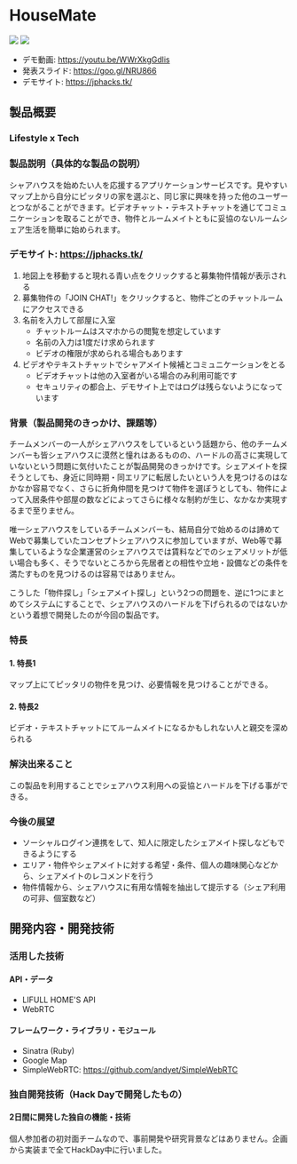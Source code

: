# HouseMate
![](https://jphacks.tk/for_github/02.png?time=1)
![](https://jphacks.tk/for_github/03.png)

- デモ動画: https://youtu.be/WWrXkgGdlis
- 発表スライド: https://goo.gl/NRU866
- デモサイト: https://jphacks.tk/

## 製品概要
### Lifestyle x Tech
### 製品説明（具体的な製品の説明）
シャアハウスを始めたい人を応援するアプリケーションサービスです。見やすいマップ上から自分にピッタリの家を選ぶと、同じ家に興味を持った他のユーザーとつながることができます。ビデオチャット・テキストチャットを通じてコミュニケーションを取ることができ、物件とルームメイトともに妥協のないルームシェア生活を簡単に始められます。

### デモサイト: https://jphacks.tk/
1. 地図上を移動すると現れる青い点をクリックすると募集物件情報が表示される
2. 募集物件の「JOIN CHAT!」をクリックすると、物件ごとのチャットルームにアクセスできる
3. 名前を入力して部屋に入室
    - チャットルームはスマホからの閲覧を想定しています
    - 名前の入力は1度だけ求められます
    - ビデオの権限が求められる場合もあります
4. ビデオやテキストチャットでシャアメイト候補とコミュニケーションをとる
    - ビデオチャットは他の入室者がいる場合のみ利用可能です
    - セキュリティの都合上、デモサイト上ではログは残らないようになっています

### 背景（製品開発のきっかけ、課題等）
チームメンバーの一人がシェアハウスをしているという話題から、他のチームメンバーも皆シェアハウスに漠然と憧れはあるものの、ハードルの高さに実現していないという問題に気付いたことが製品開発のきっかけです。シェアメイトを探そうとしても、身近に同時期・同エリアに転居したいという人を見つけるのはなかなか容易でなく、さらに折角仲間を見つけて物件を選ぼうとしても、物件によって入居条件や部屋の数などによってさらに様々な制約が生じ、なかなか実現するまで至りません。

唯一シェアハウスをしているチームメンバーも、結局自分で始めるのは諦めてWebで募集していたコンセプトシェアハウスに参加していますが、Web等で募集しているような企業運営のシェアハウスでは賃料などでのシェアメリットが低い場合も多く、そうでないところから先居者との相性や立地・設備などの条件を満たすものを見つけるのは容易ではありません。

こうした「物件探し」「シェアメイト探し」という2つの問題を、逆に1つにまとめてシステムにすることで、シェアハウスのハードルを下げられるのではないかという着想で開発したのが今回の製品です。

### 特長

#### 1. 特長1
マップ上にてピッタリの物件を見つけ、必要情報を見つけることができる。

#### 2. 特長2
ビデオ・テキストチャットにてルームメイトになるかもしれない人と親交を深められる

### 解決出来ること
この製品を利用することでシェアハウス利用への妥協とハードルを下げる事ができる。

### 今後の展望
- ソーシャルログイン連携をして、知人に限定したシェアメイト探しなどもできるようにする
- エリア・物件やシェアメイトに対する希望・条件、個人の趣味関心などから、シェアメイトのレコメンドを行う
- 物件情報から、シェアハウスに有用な情報を抽出して提示する（シェア利用の可非、個室数など）

## 開発内容・開発技術
### 活用した技術
#### API・データ
- LIFULL HOME'S API
- WebRTC

#### フレームワーク・ライブラリ・モジュール
- Sinatra (Ruby)
- Google Map
- SimpleWebRTC: https://github.com/andyet/SimpleWebRTC

### 独自開発技術（Hack Dayで開発したもの）
#### 2日間に開発した独自の機能・技術
個人参加者の初対面チームなので、事前開発や研究背景などはありません。企画から実装まで全てHackDay中に行いました。
